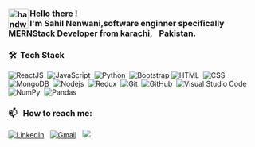 ### <img alt="handwavegif" src="https://user-images.githubusercontent.com/39513876/112366216-8cfe7400-8cfe-11eb-8116-7d3dbae20e97.gif" width='40' align="left"/> Hello there !</br>I'm Sahil Nenwani,software enginner specifically MERNStack Developer <b>from karachi,<img src="https://image.freepik.com/free-photo/flag-pakistan_1401-192.jpg" width="13" hieght="20"/>Pakistan.</b>



### 🛠 &nbsp;Tech Stack
![ReactJS](https://img.shields.io/badge/-React-45b8d8?style=flat-square&logo=react&logoColor=white)&nbsp;
![JavaScript](https://img.shields.io/badge/-JavaScript-05122A?style=flat&logo=javascript)&nbsp;
![Python](https://img.shields.io/badge/-Python-05122A?style=flat&logo=python)&nbsp;
![Bootstrap](https://img.shields.io/badge/-Bootstrap-05122A?style=flat&logo=bootstrap&logoColor=563D7C)
![HTML](https://img.shields.io/badge/-HTML-05122A?style=flat&logo=HTML5)&nbsp;
![CSS](https://img.shields.io/badge/-CSS-05122A?style=flat&logo=CSS3&logoColor=1572B6)&nbsp;
![MongoDB](https://img.shields.io/badge/-MongoDB-13aa52?style=flat-square&logo=mongodb&logoColor=white)&nbsp;
![Nodejs](https://img.shields.io/badge/-Nodejs-43853d?style=flat-square&logo=Node.js&logoColor=white)&nbsp;
![Redux](https://img.shields.io/badge/-Redux-764ABC?style=flat-square&logo=redux&logoColor=white)&nbsp;
![Git](https://img.shields.io/badge/-Git-05122A?style=flat&logo=git)&nbsp;
![GitHub](https://img.shields.io/badge/-GitHub-05122A?style=flat&logo=github)&nbsp;
![Visual Studio Code](https://img.shields.io/badge/-Visual%20Studio%20Code-05122A?style=flat&logo=visual-studio-code&logoColor=007ACC)&nbsp;
![NumPy](https://img.shields.io/badge/numpy%20-%23013243.svg?&style=flat&logo=numpy&logoColor=white)&nbsp;
![Pandas](https://img.shields.io/badge/pandas%20-%23150458.svg?&style=flat&logo=pandas&logoColor=white)&nbsp;
### 📫 &nbsp; How to reach me:

<a href="https://www.linkedin.com/in/sahil-nenwani/"><img alt="LinkedIn" src="https://img.shields.io/badge/linkedin%20-%230077B5.svg?&style=flat&logo=linkedin&logoColor=white" target="_blank"></a> &nbsp;
<a href="mailto:sk9941274@gmail.com"><img alt="Gmail" src="https://img.shields.io/badge/Gmail-D14836?style=flat&logo=gmail&logoColor=white" target="_blank"></a> &nbsp;
<a href="https://www.instagram.com/sahilnenwani/"><img src="https://img.shields.io/badge/sahilnenwani_-E4405F?style=flat&logo=Instagram&logoColor=white" target="_blank"></a> &nbsp;

